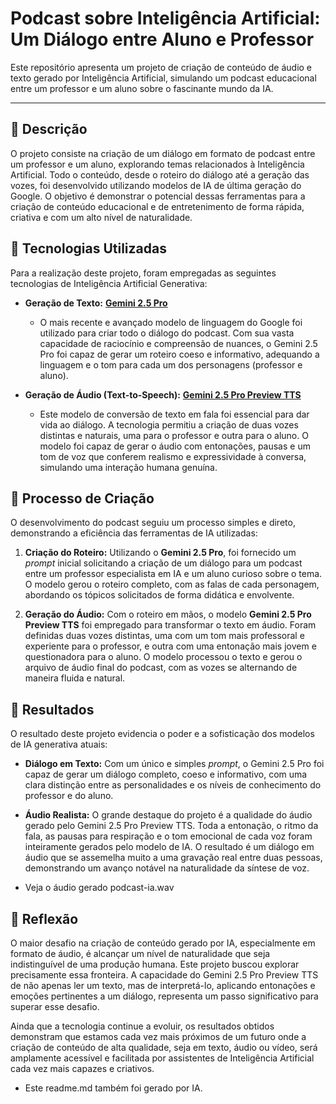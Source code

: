 # Podcast sobre Inteligência Artificial: Um Diálogo entre Aluno e Professor

Este repositório apresenta um projeto de criação de conteúdo de áudio e texto gerado por Inteligência Artificial, simulando um podcast educacional entre um professor e um aluno sobre o fascinante mundo da IA.

---

## 📒 Descrição

O projeto consiste na criação de um diálogo em formato de podcast entre um professor e um aluno, explorando temas relacionados à Inteligência Artificial. Todo o conteúdo, desde o roteiro do diálogo até a geração das vozes, foi desenvolvido utilizando modelos de IA de última geração do Google. O objetivo é demonstrar o potencial dessas ferramentas para a criação de conteúdo educacional e de entretenimento de forma rápida, criativa e com um alto nível de naturalidade.

## 🤖 Tecnologias Utilizadas

Para a realização deste projeto, foram empregadas as seguintes tecnologias de Inteligência Artificial Generativa:

* **Geração de Texto:** [**Gemini 2.5 Pro**](https://deepmind.google/technologies/gemini/capabilities/)
    * O mais recente e avançado modelo de linguagem do Google foi utilizado para criar todo o diálogo do podcast. Com sua vasta capacidade de raciocínio e compreensão de nuances, o Gemini 2.5 Pro foi capaz de gerar um roteiro coeso e informativo, adequando a linguagem e o tom para cada um dos personagens (professor e aluno).

* **Geração de Áudio (Text-to-Speech):** [**Gemini 2.5 Pro Preview TTS**](https://developers.google.com/gemini/models/tts)
    * Este modelo de conversão de texto em fala foi essencial para dar vida ao diálogo. A tecnologia permitiu a criação de duas vozes distintas e naturais, uma para o professor e outra para o aluno. O modelo foi capaz de gerar o áudio com entonações, pausas e um tom de voz que conferem realismo e expressividade à conversa, simulando uma interação humana genuína.

## 🧐 Processo de Criação

O desenvolvimento do podcast seguiu um processo simples e direto, demonstrando a eficiência das ferramentas de IA utilizadas:

1.  **Criação do Roteiro:** Utilizando o **Gemini 2.5 Pro**, foi fornecido um *prompt* inicial solicitando a criação de um diálogo para um podcast entre um professor especialista em IA e um aluno curioso sobre o tema. O modelo gerou o roteiro completo, com as falas de cada personagem, abordando os tópicos solicitados de forma didática e envolvente.

2.  **Geração do Áudio:** Com o roteiro em mãos, o modelo **Gemini 2.5 Pro Preview TTS** foi empregado para transformar o texto em áudio. Foram definidas duas vozes distintas, uma com um tom mais professoral e experiente para o professor, e outra com uma entonação mais jovem e questionadora para o aluno. O modelo processou o texto e gerou o arquivo de áudio final do podcast, com as vozes se alternando de maneira fluida e natural.

## 🚀 Resultados

O resultado deste projeto evidencia o poder e a sofisticação dos modelos de IA generativa atuais:

* **Diálogo em Texto:** Com um único e simples *prompt*, o Gemini 2.5 Pro foi capaz de gerar um diálogo completo, coeso e informativo, com uma clara distinção entre as personalidades e os níveis de conhecimento do professor e do aluno.

* **Áudio Realista:** O grande destaque do projeto é a qualidade do áudio gerado pelo Gemini 2.5 Pro Preview TTS. Toda a entonação, o ritmo da fala, as pausas para respiração e o tom emocional de cada voz foram inteiramente gerados pelo modelo de IA. O resultado é um diálogo em áudio que se assemelha muito a uma gravação real entre duas pessoas, demonstrando um avanço notável na naturalidade da síntese de voz.

* Veja o áudio gerado podcast-ia.wav

## 💭 Reflexão

O maior desafio na criação de conteúdo gerado por IA, especialmente em formato de áudio, é alcançar um nível de naturalidade que seja indistinguível de uma produção humana. Este projeto buscou explorar precisamente essa fronteira. A capacidade do Gemini 2.5 Pro Preview TTS de não apenas ler um texto, mas de interpretá-lo, aplicando entonações e emoções pertinentes a um diálogo, representa um passo significativo para superar esse desafio.

Ainda que a tecnologia continue a evoluir, os resultados obtidos demonstram que estamos cada vez mais próximos de um futuro onde a criação de conteúdo de alta qualidade, seja em texto, áudio ou vídeo, será amplamente acessível e facilitada por assistentes de Inteligência Artificial cada vez mais capazes e criativos.


* Este readme.md também foi gerado por IA.
